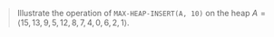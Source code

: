 > Illustrate the operation of `MAX-HEAP-INSERT(A, 10)` on the heap $A = \langle
> 15, 13, 9, 5, 12, 8, 7, 4, 0, 6, 2, 1 \rangle$.
